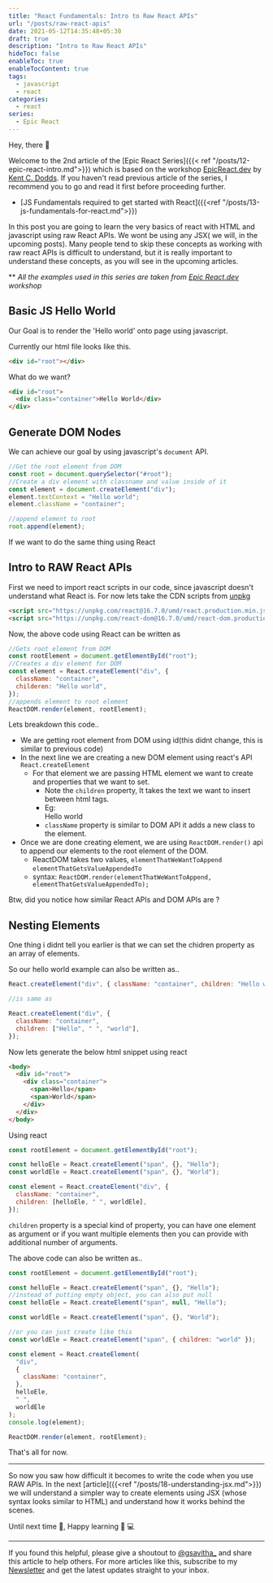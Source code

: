 ```yaml
---
title: "React Fundamentals: Intro to Raw React APIs"
url: "/posts/raw-react-apis"
date: 2021-05-12T14:35:48+05:30
draft: true
description: "Intro to Raw React APIs"
hideToc: false
enableToc: true
enableTocContent: true
tags:
  - javascript
  - react
categories:
  - react
series:
  - Epic React
---
```


Hey, there :wave:

Welcome to the 2nd article of the [Epic React Series]({{< ref "/posts/12-epic-react-intro.md">}}) which is based on the workshop [EpicReact.dev](https://epicreact.dev/) by [Kent C. Dodds](https://kentcdodds.com/). If you haven't read previous article of the series, I recommend you to go and read it first before proceeding further.

- [JS Fundamentals required to get started with React]({{<ref "/posts/13-js-fundamentals-for-react.md">}})

In this post you are going to learn the very basics of react with HTML and javascript using raw React APIs. We wont be using any JSX( we will, in the upcoming posts). Many people tend to skip these concepts as working with raw react APIs is difficult to understand, but it is really important to understand these concepts, as you will see in the upcoming articles.

\*\* _All the examples used in this series are taken from [Epic React.dev](https://epicreact.dev/) workshop_

## Basic JS Hello World

Our Goal is to render the 'Hello world' onto page using javascript.

Currently our html file looks like this.

```html
<div id="root"></div>
```

What do we want?

```html
<div id="root">
  <div class="container">Hello World</div>
</div>
```

## Generate DOM Nodes

We can achieve our goal by using javascript's `document` API.

```js
//Get the root element from DOM
const root = document.querySelector("#root");
//Create a div element with classname and value inside of it
const element = document.createElement("div");
element.textContext = "Hello world";
element.className = "container";

//append element to root
root.append(element);
```

If we want to do the same thing using React

## Intro to RAW React APIs

First we need to import react scripts in our code, since javascript doesn't understand what React is. For now lets take the CDN scripts from [unpkg](https://unpkg.com/)

```html
<script src="https://unpkg.com/react@16.7.0/umd/react.production.min.js"></script>
<script src="https://unpkg.com/react-dom@16.7.0/umd/react-dom.production.min.js"></script>
```

Now, the above code using React can be written as

```js
//Gets root element from DOM
const rootElement = document.getElementById("root");
//Creates a div element for DOM
const element = React.createElement("div", {
  className: "container",
  childeren: "Hello world",
});
//appends element to root element
ReactDOM.render(element, rootElement);
```

Lets breakdown this code..

- We are getting root element from DOM using id(this didnt change, this is similar to previous code)
- In the next line we are creating a new DOM element using react's API `React.createElement`
  - For that element we are passing HTML element we want to create and properties that we want to set.
    - Note the `children` property, It takes the text we want to insert between html tags.
    - Eg: <div>Hello world</div>
    - `className` property is similar to DOM API it adds a new class to the element.
- Once we are done creating element, we are using `ReactDOM.render()` api to append our elements to the root element of the DOM.
  - ReactDOM takes two values, `elementThatWeWantToAppend` `elementThatGetsValueAppendedTo`
  - syntax: `ReactDOM.render(elementThatWeWantToAppend, elementThatGetsValueAppendedTo);`

Btw, did you notice how similar React APIs and DOM APIs are ?

## Nesting Elements

One thing i didnt tell you earlier is that we can set the chidren property as an array of elements.

So our hello world example can also be written as..

```js
React.createElement("div", { className: "container", children: "Hello world" });

//is same as

React.createElement("div", {
  className: "container",
  children: ["Hello", " ", "world"],
});
```

Now lets generate the below html snippet using react

```html
<body>
  <div id="root">
    <div class="container">
      <span>Hello</span>
      <span>World</span>
    </div>
  </div>
</body>
```

Using react

```js
const rootElement = document.getElementById("root");

const helloEle = React.createElement("span", {}, "Hello");
const worldEle = React.createElement("span", {}, "World");

const element = React.createElement("div", {
  className: "container",
  children: [helloEle, " ", worldEle],
});
```

`children` property is a special kind of property, you can have one element as argument or if you want multiple elements then you can provide with additional number of arguments.

The above code can also be written as..

```js
const rootElement = document.getElementById("root");

const helloEle = React.createElement("span", {}, "Hello");
//instead of putting empty object, you can also put null
const helloEle = React.createElement("span", null, "Hello");

const worldEle = React.createElement("span", {}, "World");

//or you can just create like this
const worldEle = React.createElement("span", { children: "world" });

const element = React.createElement(
  "div",
  {
    className: "container",
  },
  helloEle,
  " ",
  worldEle
);
console.log(element);

ReactDOM.render(element, rootElement);
```

That's all for now.

---

So now you saw how difficult it becomes to write the code when you use RAW APIs. In the next [article]({{<ref "/posts/18-understanding-jsx.md">}}) we will understand a simpler way to create elements using JSX (whose syntax looks similar to HTML) and understand how it works behind the scenes.

Until next time :wave:, Happy learning :tada: :computer:

---

If you found this helpful, please give a shoutout to [@gsavitha_](https://twitter.com/gsavitha_) and share this article to help others. For more articles like this, subscribe to my [Newsletter](https://www.getrevue.co/profile/gsavitha) and get the latest updates straight to your inbox.
